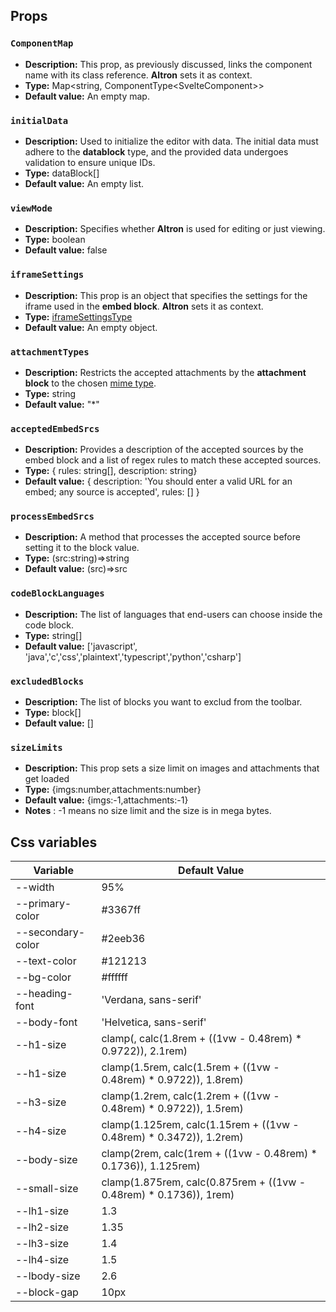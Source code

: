 ## Props

### `ComponentMap`

- **Description:** This prop, as previously discussed, links the component name with its class reference. **Altron** sets it as context.
- **Type:** Map<string, ComponentType<SvelteComponent\>\>
- **Default value:** An empty map.

### `initialData`

- **Description:** Used to initialize the editor with data. The initial data must adhere to the **datablock** type, and the provided data undergoes validation to ensure unique IDs.
- **Type:** dataBlock[]
- **Default value:** An empty list.

### `viewMode`

- **Description:** Specifies whether **Altron** is used for editing or just viewing.
- **Type:** boolean
- **Default value:** false

### `iframeSettings`

- **Description:** This prop is an object that specifies the settings for the iframe used in the **embed block**. **Altron** sets it as context.
- **Type:** [iframeSettingsType](/docs/Usage/Types/#IframeSettings)
- **Default value:** An empty object.

### `attachmentTypes`

- **Description:** Restricts the accepted attachments by the **attachment block** to the chosen [mime type](https://developer.mozilla.org/en-US/docs/Web/HTTP/Basics_of_HTTP/MIME_types).
- **Type:** string
- **Default value:** "\*"

### `acceptedEmbedSrcs`

- **Description:** Provides a description of the accepted sources by the embed block and a list of regex rules to match these accepted sources.
- **Type:** { rules: string[], description: string}
- **Default value:** {
  description: 'You should enter a valid URL for an embed; any source is accepted',
  rules: [] }

### `processEmbedSrcs`

- **Description:** A method that processes the accepted source before setting it to the block value.
- **Type:** (src:string)=>string
- **Default value:** (src)=>src

### `codeBlockLanguages`

- **Description:** The list of languages that end-users can choose inside the code block.
- **Type:** string[]
- **Default value:** ['javascript', 'java','c','css','plaintext','typescript','python','csharp']

### `excludedBlocks`

- **Description:** The list of blocks you want to exclud from the toolbar.
- **Type:** block[]
- **Default value:** []

### `sizeLimits`

- **Description:** This prop sets a size limit on images and attachments that get loaded
- **Type:** {imgs:number,attachments:number}
- **Default value:** {imgs:-1,attachments:-1}
- **Notes** : -1 means no size limit and the size is in mega bytes.

## Css variables

| Variable          | Default Value                                                        |
| ----------------- | -------------------------------------------------------------------- |
| --width           | 95%                                                                  |
| --primary-color   | #3367ff                                                              |
| --secondary-color | #2eeb36                                                              |
| --text-color      | #121213                                                              |
| --bg-color        | #ffffff                                                              |
| --heading-font    | 'Verdana, sans-serif'                                                |
| --body-font       | 'Helvetica, sans-serif'                                              |
| --h1-size         | clamp(, calc(1.8rem + ((1vw - 0.48rem) \* 0.9722)), 2.1rem)          |
| --h1-size         | clamp(1.5rem, calc(1.5rem + ((1vw - 0.48rem) \* 0.9722)), 1.8rem)    |
| --h3-size         | clamp(1.2rem, calc(1.2rem + ((1vw - 0.48rem) \* 0.9722)), 1.5rem)    |
| --h4-size         | clamp(1.125rem, calc(1.15rem + ((1vw - 0.48rem) \* 0.3472)), 1.2rem) |
| --body-size       | clamp(2rem, calc(1rem + ((1vw - 0.48rem) \* 0.1736)), 1.125rem)      |
| --small-size      | clamp(1.875rem, calc(0.875rem + ((1vw - 0.48rem) \* 0.1736)), 1rem)  |
| --lh1-size        | 1.3                                                                  |
| --lh2-size        | 1.35                                                                 |
| --lh3-size        | 1.4                                                                  |
| --lh4-size        | 1.5                                                                  |
| --lbody-size      | 2.6                                                                  |
| --block-gap       | 10px                                                                 |
